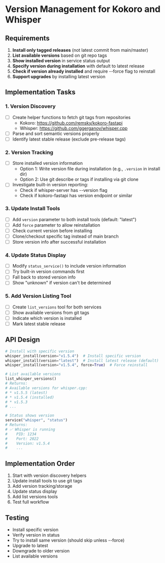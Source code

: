 # Version Management for Kokoro and Whisper

## Requirements

1. **Install only tagged releases** (not latest commit from main/master)
2. **List available versions** based on git repo tags
3. **Show installed version** in service status output
4. **Specify version during installation** with default to latest release
5. **Check if version already installed** and require --force flag to reinstall
6. **Support upgrades** by installing latest version

## Implementation Tasks

### 1. Version Discovery
- [ ] Create helper functions to fetch git tags from repositories
  - Kokoro: https://github.com/remsky/kokoro-fastapi
  - Whisper: https://github.com/ggerganov/whisper.cpp
- [ ] Parse and sort semantic versions properly
- [ ] Identify latest stable release (exclude pre-release tags)

### 2. Version Tracking
- [ ] Store installed version information
  - Option 1: Write version file during installation (e.g., `.version` in install dir)
  - Option 2: Use git describe or tags if installing via git clone
- [ ] Investigate built-in version reporting:
  - Check if whisper-server has --version flag
  - Check if kokoro-fastapi has version endpoint or similar

### 3. Update Install Tools
- [ ] Add `version` parameter to both install tools (default: "latest")
- [ ] Add `force` parameter to allow reinstallation
- [ ] Check current version before installing
- [ ] Clone/checkout specific tag instead of main branch
- [ ] Store version info after successful installation

### 4. Update Status Display
- [ ] Modify `status_service()` to include version information
- [ ] Try built-in version commands first
- [ ] Fall back to stored version info
- [ ] Show "unknown" if version can't be determined

### 5. Add Version Listing Tool
- [ ] Create `list_versions` tool for both services
- [ ] Show available versions from git tags
- [ ] Indicate which version is installed
- [ ] Mark latest stable release

## API Design

```python
# Install with specific version
whisper_install(version="v1.5.4")  # Install specific version
whisper_install(version="latest")  # Install latest release (default)
whisper_install(version="v1.5.4", force=True)  # Force reinstall

# List available versions
list_whisper_versions()
# Returns:
# Available versions for whisper.cpp:
# * v1.5.5 (latest)
# * v1.5.4 (installed)
# * v1.5.3
# ...

# Status shows version
service("whisper", "status")
# Returns:
# ✅ Whisper is running
#    PID: 1234
#    Port: 2022
#    Version: v1.5.4
#    ...
```

## Implementation Order

1. Start with version discovery helpers
2. Update install tools to use git tags
3. Add version tracking/storage
4. Update status display
5. Add list versions tools
6. Test full workflow

## Testing

- Install specific version
- Verify version in status
- Try to install same version (should skip unless --force)
- Upgrade to latest
- Downgrade to older version
- List available versions